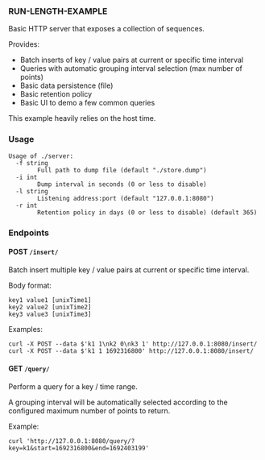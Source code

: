### RUN-LENGTH-EXAMPLE

Basic HTTP server that exposes a collection of sequences.

Provides:

- Batch inserts of key / value pairs at current or specific time interval
- Queries with automatic grouping interval selection (max number of points)
- Basic data persistence (file)
- Basic retention policy
- Basic UI to demo a few common queries

This example heavily relies on the host time.

### Usage
```
Usage of ./server:
  -f string
    	Full path to dump file (default "./store.dump")
  -i int
    	Dump interval in seconds (0 or less to disable)
  -l string
    	Listening address:port (default "127.0.0.1:8080")
  -r int
    	Retention policy in days (0 or less to disable) (default 365)
```

### Endpoints

#### POST `/insert/`

Batch insert multiple key / value pairs at current or specific time interval.

Body format:
```
key1 value1 [unixTime1]
key2 value2 [unixTime2]
key3 value3 [unixTime3]
```

Examples:
```
curl -X POST --data $'k1 1\nk2 0\nk3 1' http://127.0.0.1:8080/insert/
curl -X POST --data $'k1 1 1692316800' http://127.0.0.1:8080/insert/
```

#### GET `/query/`

Perform a query for a key / time range.

A grouping interval will be automatically selected according to the configured maximum number of points to return.

Example:
```
curl 'http://127.0.0.1:8080/query/?key=k1&start=1692316800&end=1692403199'
```